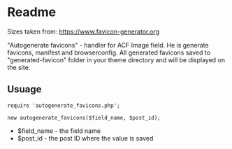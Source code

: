 # Readme
Sizes taken from: https://www.favicon-generator.org

"Autogenerate favicons" - handler for ACF Image field. He is generate favicons, manifest and browserconfig. All generated favicons saved to "generated-favicon" folder in your theme directory and will be displayed on the site.

## Usuage
```
require 'autogenerate_favicons.php';

new autogenerate_favicons($field_name, $post_id);
```
- $field_name - the field name
- $post_id - the post ID where the value is saved